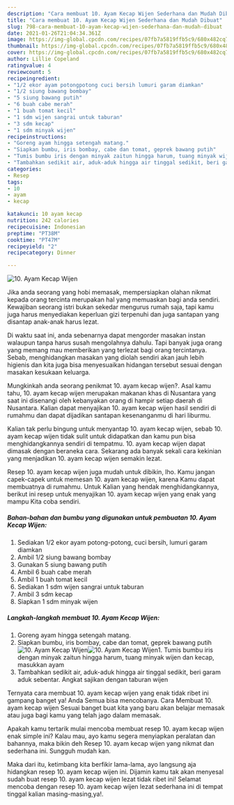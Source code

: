 ```yaml
---
description: "Cara membuat 10. Ayam Kecap Wijen Sederhana dan Mudah Dibuat"
title: "Cara membuat 10. Ayam Kecap Wijen Sederhana dan Mudah Dibuat"
slug: 798-cara-membuat-10-ayam-kecap-wijen-sederhana-dan-mudah-dibuat
date: 2021-01-26T21:04:34.361Z
image: https://img-global.cpcdn.com/recipes/07fb7a5819ffb5c9/680x482cq70/10-ayam-kecap-wijen-foto-resep-utama.jpg
thumbnail: https://img-global.cpcdn.com/recipes/07fb7a5819ffb5c9/680x482cq70/10-ayam-kecap-wijen-foto-resep-utama.jpg
cover: https://img-global.cpcdn.com/recipes/07fb7a5819ffb5c9/680x482cq70/10-ayam-kecap-wijen-foto-resep-utama.jpg
author: Lillie Copeland
ratingvalue: 4
reviewcount: 5
recipeingredient:
- "1/2 ekor ayam potongpotong cuci bersih lumuri garam diamkan"
- "1/2 siung bawang bombay"
- "5 siung bawang putih"
- "6 buah cabe merah"
- "1 buah tomat kecil"
- "1 sdm wijen sangrai untuk taburan"
- "3 sdm kecap"
- "1 sdm minyak wijen"
recipeinstructions:
- "Goreng ayam hingga setengah matang."
- "Siapkan bumbu, iris bombay, cabe dan tomat, geprek bawang putih"
- "Tumis bumbu iris dengan minyak zaitun hingga harum, tuang minyak wijen dan kecap, masukkan ayam"
- "Tambahkan sedikit air, aduk-aduk hingga air tinggal sedikit, beri garam aduk sebentar. Angkat sajikan dengan taburan wijen"
categories:
- Resep
tags:
- 10
- ayam
- kecap

katakunci: 10 ayam kecap 
nutrition: 242 calories
recipecuisine: Indonesian
preptime: "PT38M"
cooktime: "PT47M"
recipeyield: "2"
recipecategory: Dinner

---
```



![10. Ayam Kecap Wijen](https://img-global.cpcdn.com/recipes/07fb7a5819ffb5c9/680x482cq70/10-ayam-kecap-wijen-foto-resep-utama.jpg)

Jika anda seorang yang hobi memasak, mempersiapkan olahan nikmat kepada orang tercinta merupakan hal yang memuaskan bagi anda sendiri. Kewajiban seorang istri bukan sekedar mengurus rumah saja, tapi kamu juga harus menyediakan keperluan gizi terpenuhi dan juga santapan yang disantap anak-anak harus lezat.

Di waktu  saat ini, anda sebenarnya dapat mengorder masakan instan walaupun tanpa harus susah mengolahnya dahulu. Tapi banyak juga orang yang memang mau memberikan yang terlezat bagi orang tercintanya. Sebab, menghidangkan masakan yang diolah sendiri akan jauh lebih higienis dan kita juga bisa menyesuaikan hidangan tersebut sesuai dengan masakan kesukaan keluarga. 



Mungkinkah anda seorang penikmat 10. ayam kecap wijen?. Asal kamu tahu, 10. ayam kecap wijen merupakan makanan khas di Nusantara yang saat ini disenangi oleh kebanyakan orang di hampir setiap daerah di Nusantara. Kalian dapat menyajikan 10. ayam kecap wijen hasil sendiri di rumahmu dan dapat dijadikan santapan kesenanganmu di hari liburmu.

Kalian tak perlu bingung untuk menyantap 10. ayam kecap wijen, sebab 10. ayam kecap wijen tidak sulit untuk didapatkan dan kamu pun bisa menghidangkannya sendiri di tempatmu. 10. ayam kecap wijen dapat dimasak dengan beraneka cara. Sekarang ada banyak sekali cara kekinian yang menjadikan 10. ayam kecap wijen semakin lezat.

Resep 10. ayam kecap wijen juga mudah untuk dibikin, lho. Kamu jangan capek-capek untuk memesan 10. ayam kecap wijen, karena Kamu dapat membuatnya di rumahmu. Untuk Kalian yang hendak menghidangkannya, berikut ini resep untuk menyajikan 10. ayam kecap wijen yang enak yang mampu Kita coba sendiri.

<!--inarticleads1-->

##### Bahan-bahan dan bumbu yang digunakan untuk pembuatan 10. Ayam Kecap Wijen:

1. Sediakan 1/2 ekor ayam potong-potong, cuci bersih, lumuri garam diamkan
1. Ambil 1/2 siung bawang bombay
1. Gunakan 5 siung bawang putih
1. Ambil 6 buah cabe merah
1. Ambil 1 buah tomat kecil
1. Sediakan 1 sdm wijen sangrai untuk taburan
1. Ambil 3 sdm kecap
1. Siapkan 1 sdm minyak wijen




<!--inarticleads2-->

##### Langkah-langkah membuat 10. Ayam Kecap Wijen:

1. Goreng ayam hingga setengah matang.
1. Siapkan bumbu, iris bombay, cabe dan tomat, geprek bawang putih
<img src="https://img-global.cpcdn.com/steps/bd378e665281ab45/160x128cq70/10-ayam-kecap-wijen-langkah-memasak-2-foto.jpg" alt="10. Ayam Kecap Wijen"><img src="https://img-global.cpcdn.com/steps/a4c3ea8573000344/160x128cq70/10-ayam-kecap-wijen-langkah-memasak-2-foto.jpg" alt="10. Ayam Kecap Wijen">1. Tumis bumbu iris dengan minyak zaitun hingga harum, tuang minyak wijen dan kecap, masukkan ayam
1. Tambahkan sedikit air, aduk-aduk hingga air tinggal sedikit, beri garam aduk sebentar. Angkat sajikan dengan taburan wijen




Ternyata cara membuat 10. ayam kecap wijen yang enak tidak ribet ini gampang banget ya! Anda Semua bisa mencobanya. Cara Membuat 10. ayam kecap wijen Sesuai banget buat kita yang baru akan belajar memasak atau juga bagi kamu yang telah jago dalam memasak.

Apakah kamu tertarik mulai mencoba membuat resep 10. ayam kecap wijen enak simple ini? Kalau mau, ayo kamu segera menyiapkan peralatan dan bahannya, maka bikin deh Resep 10. ayam kecap wijen yang nikmat dan sederhana ini. Sungguh mudah kan. 

Maka dari itu, ketimbang kita berfikir lama-lama, ayo langsung aja hidangkan resep 10. ayam kecap wijen ini. Dijamin kamu tak akan menyesal sudah buat resep 10. ayam kecap wijen lezat tidak ribet ini! Selamat mencoba dengan resep 10. ayam kecap wijen lezat sederhana ini di tempat tinggal kalian masing-masing,ya!.

